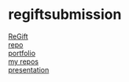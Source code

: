 # regiftsubmission
 <p><a href="">ReGift</a>
    <br><a href="[https://github.com/tierney03/OneStop](https://github.com/KarenAdkins84/TheShop)">repo</a>    
     <br><a href="https://shelbybridwell.github.io/Professional_Portforlio/">portfolio</a>
     <br><a href="https://github.com/shelbybridwell?tab=repositories">my repos</a>
    <br><a href="[https://docs.google.com/presentation/d/1ls5-WDx02stLYiVCtuS60GzA72PciPV0L6nQ17fKGKg/edit#slide=id.g1f87997393_0_782](https://docs.google.com/presentation/d/1rq3dhw5Zm0cV5E-3kF3YM4PRV1oUpK_pPw_q7VKF1Yc/edit#slide=id.p)">presentation</a>
